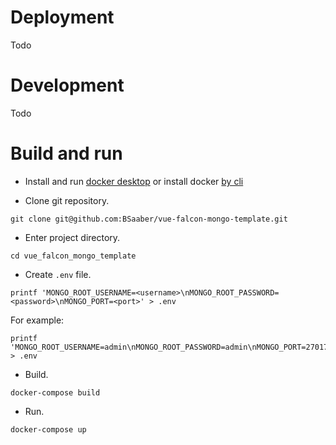 # Deployment
Todo
# Development
Todo
# Build and run
- Install and run [docker desktop](https://www.docker.com/products/docker-desktop/) or install docker [by cli](https://docs.docker.com/engine/install/ubuntu/)

- Clone git repository.
```
git clone git@github.com:BSaaber/vue-falcon-mongo-template.git
```
- Enter project directory.
```
cd vue_falcon_mongo_template
```
- Create ``.env`` file.
```
printf 'MONGO_ROOT_USERNAME=<username>\nMONGO_ROOT_PASSWORD=<password>\nMONGO_PORT=<port>' > .env
```
For example:
```
printf 'MONGO_ROOT_USERNAME=admin\nMONGO_ROOT_PASSWORD=admin\nMONGO_PORT=27017' > .env
```
- Build.
```
docker-compose build
```
- Run.
```
docker-compose up
```